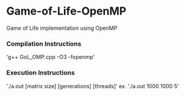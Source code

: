 # Game-of-Life-OpenMP
Game of Life implementation using OpenMP

### Compilation Instructions
'g++ GoL_OMP.cpp -O3 -fopenmp'

### Execution Instructions 
'./a.out [matrix size] [generations] [threads]'
ex. './a.out 1000 1000 5'

